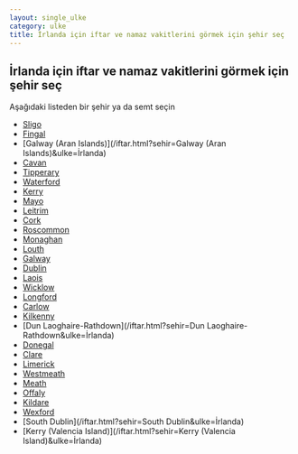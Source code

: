 ```yaml
---
layout: single_ulke
category: ulke
title: İrlanda için iftar ve namaz vakitlerini görmek için şehir seç
---
```



## İrlanda için iftar ve namaz vakitlerini görmek için şehir seç

Aşağıdaki listeden bir şehir ya da semt seçin


* [Sligo](/iftar.html?sehir=Sligo&ulke=İrlanda)
* [Fingal](/iftar.html?sehir=Fingal&ulke=İrlanda)
* [Galway (Aran Islands)](/iftar.html?sehir=Galway (Aran Islands)&ulke=İrlanda)
* [Cavan](/iftar.html?sehir=Cavan&ulke=İrlanda)
* [Tipperary](/iftar.html?sehir=Tipperary&ulke=İrlanda)
* [Waterford](/iftar.html?sehir=Waterford&ulke=İrlanda)
* [Kerry](/iftar.html?sehir=Kerry&ulke=İrlanda)
* [Mayo](/iftar.html?sehir=Mayo&ulke=İrlanda)
* [Leitrim](/iftar.html?sehir=Leitrim&ulke=İrlanda)
* [Cork](/iftar.html?sehir=Cork&ulke=İrlanda)
* [Roscommon](/iftar.html?sehir=Roscommon&ulke=İrlanda)
* [Monaghan](/iftar.html?sehir=Monaghan&ulke=İrlanda)
* [Louth](/iftar.html?sehir=Louth&ulke=İrlanda)
* [Galway](/iftar.html?sehir=Galway&ulke=İrlanda)
* [Dublin](/iftar.html?sehir=Dublin&ulke=İrlanda)
* [Laois](/iftar.html?sehir=Laois&ulke=İrlanda)
* [Wicklow](/iftar.html?sehir=Wicklow&ulke=İrlanda)
* [Longford](/iftar.html?sehir=Longford&ulke=İrlanda)
* [Carlow](/iftar.html?sehir=Carlow&ulke=İrlanda)
* [Kilkenny](/iftar.html?sehir=Kilkenny&ulke=İrlanda)
* [Dun Laoghaire-Rathdown](/iftar.html?sehir=Dun Laoghaire-Rathdown&ulke=İrlanda)
* [Donegal](/iftar.html?sehir=Donegal&ulke=İrlanda)
* [Clare](/iftar.html?sehir=Clare&ulke=İrlanda)
* [Limerick](/iftar.html?sehir=Limerick&ulke=İrlanda)
* [Westmeath](/iftar.html?sehir=Westmeath&ulke=İrlanda)
* [Meath](/iftar.html?sehir=Meath&ulke=İrlanda)
* [Offaly](/iftar.html?sehir=Offaly&ulke=İrlanda)
* [Kildare](/iftar.html?sehir=Kildare&ulke=İrlanda)
* [Wexford](/iftar.html?sehir=Wexford&ulke=İrlanda)
* [South Dublin](/iftar.html?sehir=South Dublin&ulke=İrlanda)
* [Kerry (Valencia Island)](/iftar.html?sehir=Kerry (Valencia Island)&ulke=İrlanda)
